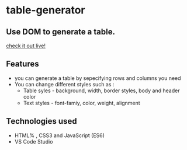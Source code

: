 # **table-generator**

## Use DOM to generate a table. 

[check it out live!]( https://birukyemane.github.io/table-generator/)

## Features

* you can generate a table by sepecifying rows and columns you need 
* You can change different styles such as : 
  * Table syles - background, width, border styles, body and header color
  * Text styles - font-famiy, color, weight, alignment 

## Technologies used

* HTML% , CSS3 and JavaScript (ES6)
* VS Code Studio 




 


 
